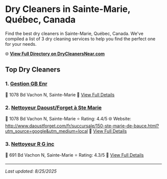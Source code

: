 # Dry Cleaners in Sainte-Marie, Québec, Canada

Find the best dry cleaners in Sainte-Marie, Québec, Canada. We've compiled a list of 3 dry cleaning services to help you find the perfect one for your needs.

🌐 **[View Full Directory on DryCleanersNear.com](https://drycleanersnear.com/city/Canada/Qu%C3%A9bec/Sainte-Marie)**

## Top Dry Cleaners

### 1. [Gestion GB Enr](https://drycleanersnear.com/dryCleaner/68a7cfcd606e51ce7f219c78/gestion-gb-enr)
📍 1078 Bd Vachon N, Sainte-Marie
🔗 [View Full Details](https://drycleanersnear.com/dryCleaner/68a7cfcd606e51ce7f219c78/gestion-gb-enr)

### 2. [Nettoyeur Daoust/Forget à Ste Marie](https://drycleanersnear.com/dryCleaner/68a7cfef606e51ce7f219dff/nettoyeur-daoust-forget-ste-marie)
📍 1078 Bd Vachon N, Sainte-Marie
⭐ Rating: 4.4/5
🌐 Website: http://www.daoustforget.com/fr/succursale/150-ste-marie-de-bauce.html?utm_source=google&utm_medium=local
🔗 [View Full Details](https://drycleanersnear.com/dryCleaner/68a7cfef606e51ce7f219dff/nettoyeur-daoust-forget-ste-marie)

### 3. [Nettoyeur R G inc](https://drycleanersnear.com/dryCleaner/68a7cfb9606e51ce7f2199f3/nettoyeur-r-g-inc)
📍 691 Bd Vachon N, Sainte-Marie
⭐ Rating: 4.3/5
🔗 [View Full Details](https://drycleanersnear.com/dryCleaner/68a7cfb9606e51ce7f2199f3/nettoyeur-r-g-inc)


---

*Last updated: 8/25/2025*
